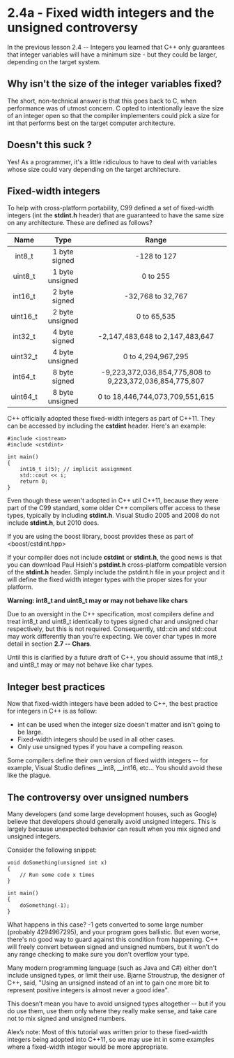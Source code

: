 # 2.4a - Fixed width integers and the unsigned controversy

In the previous lesson 2.4 -- Integers you learned that C++ only guarantees that integer variables will have a minimum size - but they could be larger, depending on the target system.

## Why isn't the size of the integer variables fixed?

The short, non-technical answer is that this goes back to C, when performance was of utmost concern. C opted to intentionally leave the size of an integer open so that the compiler implementers could pick a size for int that performs best on the target computer architecture.

## Doesn't this suck ?

Yes! As a programmer, it's a little ridiculous to have to deal with variables whose size could vary depending on the target architecture.

## Fixed-width integers

To help with cross-platform portability, C99 defined a set of fixed-width integers (int the **stdint.h** header) that are guaranteed to have the same size on any architecture. These are defined as follows?

| **Name** |	**Type** | **Range** |
|:-:|:-:|:-:|
| int8_t	| 1 byte signed	| -128 to 127 |
| uint8_t	| 1 byte unsigned	| 0 to 255 |
| int16_t	| 2 byte signed	| -32,768 to 32,767 |
| uint16_t	| 2 byte unsigned	| 0 to 65,535 |
| int32_t	| 4 byte signed	| -2,147,483,648 to 2,147,483,647 |
| uint32_t	| 4 byte unsigned	| 0 to 4,294,967,295 |
| int64_t	| 8 byte signed	| -9,223,372,036,854,775,808 to 9,223,372,036,854,775,807 |
| uint64_t	| 8 byte unsigned	| 0 to 18,446,744,073,709,551,615 |

C++ officially adopted these fixed-width integers as part of C++11. They can be accessed by including the **cstdint** header. Here's an example:

```
#include <iostream>
#include <cstdint>

int main()
{
    int16_t i(5); // implicit assignment
    std::cout << i;
    return 0;
}
```

Even though these weren't adopted in C++ util C++11, because they were part of the C99 standard, some older C++ compilers offer access to these types, typically by including **stdint.h**. Visual Studio 2005 and 2008 do not include **stdint.h**, but 2010 does.

If you are using the boost library, boost provides these as part of <boost/cstdint.hpp>

If your compiler does not include **cstdint** or **stdint.h**, the good news is that you can download Paul Hsieh's **pstdint.h** cross-platform compatible version of the **stdint.h** header. Simply include the pstdint.h file in your project and it will define the fixed width integer types with the proper sizes for your platform.

**Warning: int8_t and uint8_t may or may not behave like chars**

Due to an oversight in the C++ specification, most compilers define and treat int8_t and uint8_t identically to types signed char and unsigned char respectively, but this is not required. Consequently, std::cin and std::cout may work differently than you’re expecting. We cover char types in more detail in section **2.7 -- Chars**.

Until this is clarified by a future draft of C++, you should assume that int8_t and uint8_t may or may not behave like char types.

## Integer best practices

Now that fixed-width integers have been added to C++, the best practice for integers in C++ is as follow:

  - int can be used when the integer size doesn't matter and isn't going to be large.
  - Fixed-width integers should be used in all other cases.
  - Only use unsigned types if you have a compelling reason.

Some compilers define their own version of fixed width integers -- for example, Visual Studio defines __int8, __int16, etc… You should avoid these like the plague.

## The controversy over unsigned numbers

Many developers (and some large development houses, such as Google) believe that developers should generally avoid unsigned integers. This is largely because unexpected behavior can result when you mix signed and unsigned integers.

Consider the following snippet:

```
void doSomething(unsigned int x)
{
    // Run some code x times
}

int main()
{
    doSomething(-1);
}
```

What happens in this case? -1 gets converted to some large number (probably 4294967295), and your program goes ballistic. But even worse, there's no good way to guard against this condition from happening. C++ will freely convert between signed and unsigned numbers, but it won't do any range checking to make sure you don't overflow your type.

Many modern programming language (such as Java and C#) either don't include unsigned types, or limit their use. Bjarne Stroustrup, the designer of C++, said, "Using an unsigned instead of an int to gain one more bit to represent positive integers is almost never a good idea".

This doesn’t mean you have to avoid unsigned types altogether -- but if you do use them, use them only where they really make sense, and take care not to mix signed and unsigned numbers.

Alex’s note: Most of this tutorial was written prior to these fixed-width integers being adopted into C++11, so we may use int in some examples where a fixed-width integer would be more appropriate.
